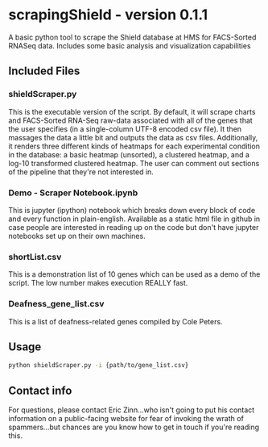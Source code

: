 # scrapingShield - version 0.1.1
A basic python tool to scrape the Shield database at HMS for FACS-Sorted RNASeq data.  Includes some basic analysis and visualization capabilities

## Included Files
### shieldScraper.py
This is the executable version of the script.  By default, it will scrape charts and FACS-Sorted RNA-Seq raw-data associated with all of the genes that the user specifies (in a single-column UTF-8 encoded csv file).  It then massages the data a little bit and outputs the data as csv files.  Additionally, it renders three different kinds of heatmaps for each experimental condition in the database: a basic heatmap (unsorted), a clustered heatmap, and a log-10 transformed clustered heatmap.  The user can comment out sections of the pipeline that they're not interested in.

### Demo - Scraper Notebook.ipynb
This is jupyter (ipython) notebook which breaks down every block of code and every function in plain-english.  Available as a static html file in github in case people are interested in reading up on the code but don't have jupyter notebooks set up on their own machines.

### shortList.csv
This is a demonstration list of 10 genes which can be used as a demo of the script.  The low number makes execution REALLY fast.

### Deafness_gene_list.csv
This is a list of deafness-related genes compiled by Cole Peters.

## Usage
```bash
python shieldScraper.py -i {path/to/gene_list.csv}
```

## Contact info
For questions, please contact Eric Zinn...who isn't going to put his contact information on a public-facing website for fear of invoking the wrath of spammers...but chances are you know how to get in touch if you're reading this.
